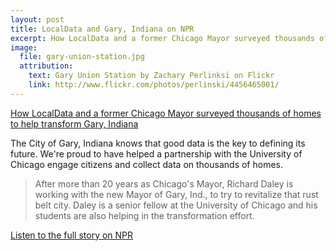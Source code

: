 ```yaml
---
layout: post
title: LocalData and Gary, Indiana on NPR
excerpt: How LocalData and a former Chicago Mayor surveyed thousands of homes to help transform Gary, Indiana
image:
  file: gary-union-station.jpg
  attribution:
    text: Gary Union Station by Zachary Perlinksi on Flickr
    link: http://www.flickr.com/photos/perlinski/4456465001/
---
```


[How LocalData and a former Chicago Mayor surveyed thousands of homes to help transform Gary, Indiana](http://www.npr.org/templates/story/story.php?storyId=207457857)

The City of Gary, Indiana knows that good data is the key to defining its
future. We're proud to have helped a partnership with the University of Chicago
engage citizens and collect data on thousands of homes.

> After more than 20 years as Chicago's Mayor, Richard Daley is working with the new Mayor of Gary, Ind., to try to revitalize that rust belt city. Daley is a senior fellow at the University of Chicago and his students are also helping in the transformation effort.

[Listen to the full story on NPR](http://www.npr.org/templates/story/story.php?storyId=207457857)
